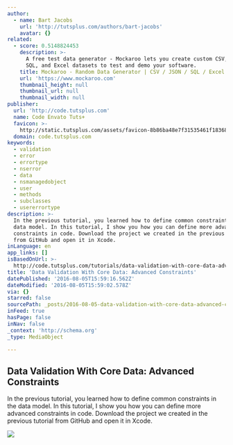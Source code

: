 ```yaml
---
author:
  - name: Bart Jacobs
    url: 'http://tutsplus.com/authors/bart-jacobs'
    avatar: {}
related:
  - score: 0.5148824453
    description: >-
      A free test data generator - Mockaroo lets you create custom CSV, JSON,
      SQL, and Excel datasets to test and demo your software.
    title: Mockaroo - Random Data Generator | CSV / JSON / SQL / Excel
    url: 'https://www.mockaroo.com'
    thumbnail_height: null
    thumbnail_url: null
    thumbnail_width: null
publisher:
  url: 'http://code.tutsplus.com'
  name: Code Envato Tuts+
  favicon: >-
    http://static.tutsplus.com/assets/favicon-8b86ba48e7f31535461f183680fe2ac9.png
  domain: code.tutsplus.com
keywords:
  - validation
  - error
  - errortype
  - nserror
  - data
  - nsmanagedobject
  - user
  - methods
  - subclasses
  - usererrortype
description: >-
  In the previous tutorial, you learned how to define common constraints in the
  data model. In this tutorial, I show you how you can define more advanced
  constraints in code. Download the project we created in the previous tutorial
  from GitHub and open it in Xcode.
inLanguage: en
app_links: []
isBasedOnUrl: >-
  http://code.tutsplus.com/tutorials/data-validation-with-core-data-advanced-constraints--cms-26623
title: 'Data Validation With Core Data: Advanced Constraints'
datePublished: '2016-08-05T15:59:16.562Z'
dateModified: '2016-08-05T15:59:02.578Z'
via: {}
starred: false
sourcePath: _posts/2016-08-05-data-validation-with-core-data-advanced-constraints.md
inFeed: true
hasPage: false
inNav: false
_context: 'http://schema.org'
_type: MediaObject

---
```

<article style=""><h1>Data Validation With Core Data: Advanced Constraints</h1><p>In the previous tutorial, you learned how to define common constraints in the data model. In this tutorial, I show you how you can define more advanced constraints in code. Download the project we created in the previous tutorial from GitHub and open it in Xcode.</p><img src="https://cms-assets.tutsplus.com/uploads/users/41/posts/26623/image/figure-subclassing-managed-object-1.jpg" /></article>